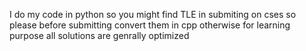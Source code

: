 I do my code in python so you might find TLE in submiting on cses so please before submitting convert them in cpp
otherwise for learning purpose all solutions are genrally optimized
